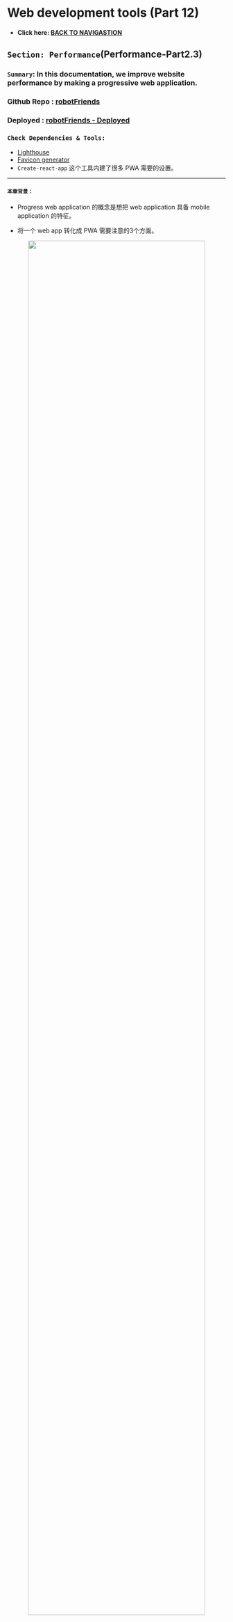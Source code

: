 # Web development tools (Part 12)

- #### Click here: [BACK TO NAVIGASTION](https://github.com/DonghaoWu/WebDev-tools-demo/blob/master/README.md)

## `Section: Performance`(Performance-Part2.3)

### `Summary`: In this documentation, we improve website performance by making a progressive web application.

### Github Repo : [robotFriends](https://github.com/DonghaoWu/PWA-robotFriends-Redux)
### Deployed : [robotFriends - Deployed](https://donghaowu.github.io/PWA-robotFriends-Redux/)

### `Check Dependencies & Tools:`

- [Lighthouse](https://web.dev/)
- [Favicon generator](https://realfavicongenerator.net/)
- `Create-react-app` 这个工具内建了很多 PWA 需要的设置。

------------------------------------------------------------

#### `本章背景：`
- Progress web application 的概念是想把 web application 具备 mobile application 的特征。

- 将一个 web app 转化成 PWA 需要注意的3个方面。

<p align="center">
<img src="../assets/p12-1.png" width=90%>
</p>

------------------------------------------------------------

### <span id="12.0">`Brief Contents & codes position`</span>

- #### Click here: [BACK TO NAVIGASTION](https://github.com/DonghaoWu/WebDev-tools-demo/blob/master/README.md)

- [12.1 HTTPS.](#12.1)
- [12.2 App manifest.](#12.2)
- [12.3 Service worker.](#12.3)
- [12.4 Deploy & update](#12.4)
- [12.5 PWA Part 1 - HTTPS, SEO & Accessibility](#12.5)
- [12.6 PWA Part 2 - Favicon](#12.6)

------------------------------------------------------------



### <span id="12.1">`Step1: HTTPS.`</span>

- #### Click here: [BACK TO CONTENT](#12.0)

- Why `Https`:
    - secure and encryption

- What support https?
    - github support https
    - [let's encrypt](https://letsencrypt.org/)
    - [cloudflare](https://www.cloudflare.com/)

----------------------------------------------------------------------------

#### `Comment:`
1. 


### <span id="12.2">`Step2: App manifest.`</span>

- #### Click here: [BACK TO CONTENT](#12.0)

- Why `App manifest`:
    - web app icon
    - include a viewport tag in .public/index.html
    ```html
        <meta name="viewport" content="width=device-width, initial-scale=1, shrink-to-fit=no">
    ```
    - ./public/manifest.json, set up the icon,so a user can add an icon in a phone.(比如说一个移动端用户可以在收藏一个 web app 之后在桌面看到一个新的 icon。)
    - 在加载时，在移动端可以看到加载背景和 icon 。

----------------------------------------------------------------------------

#### `Comment:`
1. 


### <span id="12.3">`Step3: Service Worker.`</span>

- #### Click here: [BACK TO CONTENT](#12.0)

- Why `Service Worker`:
    - background worker, offline experierce.
    - ./src/registerServiceWorker.js 或者 ./src/serviceWorker.js
    - ./build/service-worker.js
    - another worker
    - application tag -> service worker
    - Web API: Cache API, in browser
    - Cache API: Application tag -> Cache -> Cache Storage

- __`Result`__:

<p align="center">
<img src="../assets/p12-2.png" width=90%>
</p>

----------------------------------------------------------------------------

#### `Comment:`
1. 


### <span id="12.4">`Step4: Deploy & update.`</span>

- #### Click here: [BACK TO CONTENT](#12.0)

1. Install gh-pages

    ```bash
    $ npm install gh-pages
    ```

2. Add new scripts into `package.json`:

    <p align="center">
    <img src="../assets/p12-3.png" width=90%>
    </p>

    ----------------------------------------------------------------------------

    ```js
    "homepage":"https://...github.io/<repoName>",

    "predeploy":"npm run build",
    "deploy": "gh-pages -d build",
    ```

3. Run command:

    ```bash
    $ npm run deploy
    ```

4. Github setting:

    <p align="center">
    <img src="../assets/p12-4.png" width=90%>
    </p>

    ----------------------------------------------------------------------------

    <p align="center">
    <img src="../assets/p12-5.png" width=90%>
    </p>

    ----------------------------------------------------------------------------

5. Check the website:

    <p align="center">
    <img src="../assets/p12-6.png" width=90%>
    </p>

    ----------------------------------------------------------------------------

6. Check the service worker:

    <p align="center">
    <img src="../assets/p12-6-2.png" width=90%>
    </p>

    ----------------------------------------------------------------------------

7. Test the website in lighthouse:

    <p align="center">
    <img src="../assets/p12-7.png" width=90%>
    </p>

    ----------------------------------------------------------------------------

    <p align="center">
    <img src="../assets/p12-8-2.png" width=90%>
    </p>

    ----------------------------------------------------------------------------

8. 关于新版的 serviceWorker.js 与 旧版 registerServiceWorker.js 的更新：

    1. 如果要在旧版本 react 中使用 `serviceWorker.js`，需要先删除 `registerServiceWorker.js`，复制黏贴 `serviceWorker.js` 到`registerServiceWorker.js`所在的文件位置。

    2. 在 `./src/index.js`中修改：

    ```diff
    - import registerServiceWorker from './registerServiceWorker';
    - registerServiceWorker();

    + import * as serviceWorker from './serviceWorker';
    + serviceWorker.unregister();
    ```

    3. 记得在 Deploy 之前修改：

    ```diff
    - serviceWorker.unregister();
    + serviceWorker.register();
    ```

#### `Comment:`
1. 

### <span id="12.5">`Step5: PWA Part 1 - HTTPS, SEO & Accessibility.`</span>

- #### Click here: [BACK TO CONTENT](#12.0)

1. `HTTPS:`github deploy build in https.

    <p align="center">
    <img src="../assets/p12-9.png" width=90%>
    </p>

    ----------------------------------------------------------------------------

2. Accessibility:

    __`Location: ./demo-apps/robotFriends-Redux/src/components/SearchBox.js`__
    ```js
    import React from 'react';

    const SearchBox = ({ searchfield, searchChange }) => {
    console.log('SearchBox');
    return (
        <div className='pa2'>
        <input
            aria-label='Search Robots'
            className='pa3 ba b--green bg-lightest-blue'
            type='search'
            placeholder='search robots'
            onChange={searchChange}
        />
        </div>
    );
    }

    export default SearchBox;
    ```

    ```diff
    + aria-label='Search Robots'
    ```

3. SEO:

    __`Location: ./demo-apps/robotFriends-Redux/public/index.html`__

    ```html
    <!DOCTYPE html>
    <html lang="en">
    <head>
        <meta charset="utf-8">
        <meta name="viewport" content="width=device-width, initial-scale=1, shrink-to-fit=no">
        <meta name="theme-color" content="#000000">
        <meta name="Description" content="Where robots make friends">
        <link rel="manifest" href="%PUBLIC_URL%/manifest.json">
        <link rel="shortcut icon" href="%PUBLIC_URL%/favicon.ico">
        <title>React App</title>
    </head>

    <body>
        <noscript>
        You need to enable JavaScript to run this app.
        </noscript>
        <div id="root"></div>
    </body>

    </html>
    ```

    ```diff
    + <meta name="Description" content="Where robots make friends">
    ```

4. Deploy again:

    ```bash
    $ npm run deploy
    ```

5. Test the Website:

    <p align="center">
    <img src="../assets/p12-10.png" width=90%>
    </p>

    ----------------------------------------------------------------------------

#### `Comment:`
1. 


### <span id="12.6">`Step5: PWA Part 2 - Favicon.`</span>

- #### Click here: [BACK TO CONTENT](#12.0)

1. Generate a favicon.

    - [Favicon generator](https://realfavicongenerator.net/)

    <p align="center">
    <img src="../assets/p12-11.png" width=90%>
    </p>

    ----------------------------------------------------------------------------

    <p align="center">
    <img src="../assets/p12-12.png" width=90%>
    </p>

    ----------------------------------------------------------------------------

2. Download the package and unzip it, paste the images to `./public` folder.

    <p align="center">
    <img src="../assets/p12-13.png" width=90%>
    </p>

    ----------------------------------------------------------------------------

3. Add code in `./public/index.html`

    <p align="center">
    <img src="../assets/p12-14.png" width=90%>
    </p>

    ----------------------------------------------------------------------------

    ```html
    <link rel="apple-touch-icon" sizes="180x180" href="%PUBLIC_URL%/apple-touch-icon.png">
    <link rel="icon" type="image/png" sizes="32x32" href="%PUBLIC_URL%/favicon-32x32.png">
    <link rel="icon" type="image/png" sizes="16x16" href="%PUBLIC_URL%/favicon-16x16.png">
    <link rel="manifest" href="%PUBLIC_URL%/site.webmanifest">
    <link rel="mask-icon" href="%PUBLIC_URL%/safari-pinned-tab.svg" color="#5bbad5">
    <meta name="msapplication-TileColor" content="#da532c">
    <meta name="theme-color" content="#ffffff">
    ```

4. Add code in `./public/manifest.json`

    <p align="center">
    <img src="../assets/p12-15.png" width=90%>
    </p>

    ----------------------------------------------------------------------------

    ```json
    {
        "short_name": "React App",
        "name": "Create React App Sample",
        "icons": [
            {
            "src": "favicon.ico",
            "sizes": "64x64 32x32 24x24 16x16",
            "type": "image/x-icon"
            },
            {
            "src": "./android-chrome-192x192.png",
            "sizes": "192x192",
            "type": "image/png"
            },
            {
            "src": "./android-chrome-192x192.png",
            "sizes": "512x512",
            "type": "image/png"
            }
        ],
        "start_url": "./index.html",
        "display": "standalone",
        "theme_color": "#000000",
        "background_color": "#ffffff"
    }
    ```

5. Deploy again.

    ```bash
    $ npm run deploy
    ```

6. Test it in Lighthouse.

    <p align="center">
    <img src="../assets/p12-16.png" width=90%>
    </p>

    ----------------------------------------------------------------------------


#### `Comment:`
1. 

- #### Click here: [BACK TO CONTENT](#12.0)
- #### Click here: [BACK TO NAVIGASTION](https://github.com/DonghaoWu/WebDev-tools-demo/blob/master/README.md)



